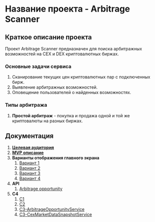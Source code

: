 # Название проекта - Arbitrage Scanner

## Краткое описание проекта

Проект Arbitrage Scanner предназначен для поиска арбитражных возможностей на CEX и DEX криптовалютных биржах.

### Основные задачи сервиса

1. Сканирование текущих цен криптовалютных пар с подключенных бирж.
2. Выявление арбитражных возможностей.
3. Оповещение пользователей о найденных возможностях.

### Типы арбитража

1. **Простой арбитраж** - покупка и продажа одной и той же криптовалюты на разных биржах.

## Документация

1. [**Целевая аудитория**](docs/01-biz/01-audience.md)
2. [**MVP описание**](docs/01-biz/02-mvp-description.md)
3. **Варианты отображения главного экрана**
    1. [Вариант 1](docs/02-ui/03-main-screen-ascii-v1.md)
    2. [Вариант 2](docs/02-ui/03-main-screen-ascii-v2.md)
    3. [Вариант 3](docs/02-ui/03-main-screen-ascii-v3.md)
    4. [Вариант 4](docs/02-ui/03-main-screen-ascii-v4.md)
4. **API**
    1. [Arbitrage opportunity](docs/03-architecture/api/01-arbitrage-opportunity.md)
5. **C4**
    1. [C1](docs/03-architecture/c4/01-c1-context.drawio.svg)
    2. [C2](docs/03-architecture/c4/02-c2-containers.drawio.svg)
    3. [C3-ArbitrageOpportunityService](docs/03-architecture/c4/03-c3-ArbitrageOpportunityService-component.drawio.svg)
    4. [C3-CexMarketDataSnapshotService](docs/03-architecture/c4/03-c3-CexMarketDataSnapshotService-component.drawio.svg)



